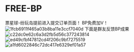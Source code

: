 # FREE-BP
票星球-纷玩岛提前进入提交订单页面！
BP免费加V！
![1fcb6911f465a03b8ba11e3ccf7040d](https://github.com/Acc0101/FREE-BP/assets/147390054/c0194f34-ff14-4596-9bab-8f8eb1e788e4)
下面是群友反馈BP成果
![c22dc0e62c6a3d2fb5d56c377243814](https://github.com/Acc0101/FREE-BP/assets/147390054/9e27a0b3-b6f8-4d37-9e2b-2ccc6cbfb39b)
![ed49cfbf47812cd4f206c9bf7275519](https://github.com/Acc0101/FREE-BP/assets/147390054/3e1f749a-abeb-497d-b1d5-b53ea16e5aa7)
![a1fd6022846c72dc417e6329ef01a57](https://github.com/Acc0101/FREE-BP/assets/147390054/07cdd8e3-ee96-4b9a-af1c-ad5f88001d02)

